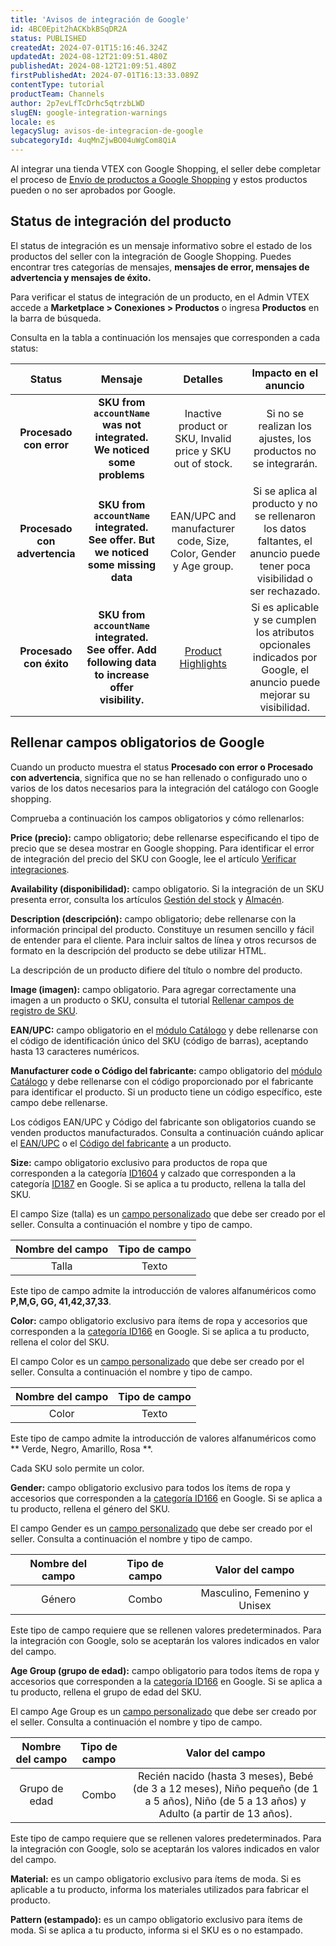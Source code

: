 ```yaml
---
title: 'Avisos de integración de Google'
id: 4BC0Epit2hACKbkBSqDR2A
status: PUBLISHED
createdAt: 2024-07-01T15:16:46.324Z
updatedAt: 2024-08-12T21:09:51.480Z
publishedAt: 2024-08-12T21:09:51.480Z
firstPublishedAt: 2024-07-01T16:13:33.089Z
contentType: tutorial
productTeam: Channels
author: 2p7evLfTcDrhc5qtrzbLWD
slugEN: google-integration-warnings
locale: es
legacySlug: avisos-de-integracion-de-google
subcategoryId: 4uqMnZjwBO04uWgCom8QiA
---
```


Al integrar una tienda VTEX con Google Shopping, el seller debe completar el proceso de [Envío de productos a Google Shopping](/es/tracks/configurar-integracao-com-o-google-shopping--25Sl7iOqq58PGfVfTAo8Xw/5L5LnccDCj5lJk8H95GQ82) y estos productos pueden o no ser aprobados por Google. 

## Status de integración del producto

El status de integración es un mensaje informativo sobre el estado de los productos del seller con la integración de Google Shopping. Puedes encontrar tres categorías de mensajes, **mensajes de error, mensajes de advertencia y mensajes de éxito.** 

Para verificar el status de integración de un producto, en el Admin VTEX accede a **Marketplace > Conexiones > Productos** o ingresa **Productos** en la barra de búsqueda.

Consulta en la tabla a continuación los mensajes que corresponden a cada status:  

| **Status** | **Mensaje** | **Detalles** | **Impacto en el anuncio** |
|:---:|:---:|:---:|:---:|
|    **Procesado con error** |   **SKU from `accountName` was not integrated. We noticed some problems** | Inactive product or SKU, Invalid price y SKU out of stock. |  Si no se realizan los ajustes, los productos no se integrarán. |
| **Procesado con advertencia** | **SKU from `accountName` integrated. See offer. But we noticed some missing data** | EAN/UPC and manufacturer code, Size, Color, Gender y Age group. |  Si se aplica al producto y no se rellenaron los datos faltantes, el anuncio puede tener poca visibilidad o ser rechazado. |
| **Procesado con éxito** | **SKU from `accountName` integrated. See offer. Add following data to increase offer visibility.** | [Product Highlights](https://support.google.com/merchants/answer/7052112?hl=pt-BR#zippy=%2Coutros-requisitos%2Ccomo-formatar-os-dados-do-produto:~:text=produtos%20s%C3%A3o%20veiculados.-,Opcional%3A,-envie%20o%20atributo) | Si es aplicable y se cumplen los atributos opcionales indicados por Google, el anuncio puede mejorar su visibilidad. |

## Rellenar campos obligatorios de Google

Cuando un producto muestra el status **Procesado con error o Procesado con advertencia**, significa que no se han rellenado o configurado uno o varios de los datos necesarios para la integración del catálogo con Google shopping.  

Comprueba a continuación los campos obligatorios y cómo rellenarlos:  

**Price (precio):** campo obligatorio; debe rellenarse especificando el tipo de precio que se desea mostrar en Google shopping.
Para identificar el error de integración del precio del SKU con Google, lee el artículo [Verificar integraciones](/es/tutorial/verificando-integracao-no-bridge/#preco).   

**Availability (disponibilidad):** campo obligatorio. Si la integración de un SKU presenta error, consulta los artículos [Gestión del stock](/es/tutorial/gerenciar-itens-em-estoque--tutorials_139) y [Almacén](/es/tutorial/estoque--6oIxvsVDTtGpO7y6zwhGpb).   

**Description (descripción):** campo obligatorio; debe rellenarse con la información principal del producto. Constituye un resumen sencillo y fácil de entender para el cliente. Para incluir saltos de línea y otros recursos de formato en la descripción del producto se debe utilizar HTML.  

<div class=”alert alert-info”>
La descripción de un producto difiere del título o nombre del producto.
</div>

**Image (imagen):** campo obligatorio. Para agregar correctamente una imagen a un producto o SKU, consulta el tutorial [Rellenar campos de registro de SKU](/es/tutorial/campos-de-cadastro-de-sku--21DDItuEQc6mseiW8EakcY#imagens).  

**EAN/UPC:** campo obligatorio en el [módulo Catálogo](/es/tutorial/catalogo-visao-geral--77M8ItLhDXs6aBdQTqToVe) y debe rellenarse con el código de identificación único del SKU (código de barras), aceptando hasta 13 caracteres numéricos.  

**Manufacturer code o Código del fabricante:** campo obligatorio del [módulo Catálogo](/es/tutorial/catalogo-visao-geral--77M8ItLhDXs6aBdQTqToVe) y debe rellenarse con el código proporcionado por el fabricante para identificar el producto. Si un producto tiene un código específico, este campo debe rellenarse.  

<div class=”alert alert-info”>
Los códigos EAN/UPC y Código del fabricante son obligatorios cuando se venden productos manufacturados. Consulta a continuación cuándo aplicar el <a href https://support.google.com/merchants/answer/6324461?hl=pt-BR&ref_topic=6324338&sjid=10867212756007821438-SA>EAN/UPC</a> o el <a href https://support.google.com/merchants/answer/6324482?hl=pt-BR&ref_topic=6324338&sjid=10867212756007821438-SA>Código del fabricante</a> a un producto. 
</div>  

**Size:** campo obligatorio exclusivo para productos de ropa que corresponden a la categoría [ID1604](https://support.google.com/merchants/answer/6324492?sjid=6190195010935556339-SA&visit_id=638479454885115656-3876849034&rd=1) y calzado que corresponden a la categoría [ID187](https://support.google.com/merchants/answer/6324492?sjid=6190195010935556339-SA&visit_id=638479454885115656-3876849034&rd=1) en Google. Si se aplica a tu producto, rellena la talla del SKU.  

El campo Size (talla) es un [campo personalizado](/es/tutorial/criando-um-campo-de-produto--tutorials_106) que debe ser creado por el seller. Consulta a continuación el nombre y tipo de campo.  

|**Nombre del campo**|**Tipo de campo**|
|:---:|:---:|
| Talla | Texto |

Este tipo de campo admite la introducción de valores alfanuméricos como **P,M,G, GG, 41,42,37,33**.

**Color:** campo obligatorio exclusivo para ítems de ropa y accesorios que corresponden a la [categoría ID166](https://support.google.com/merchants/answer/6324487?sjid=6190195010935556339-SA&visit_id=638479454885115656-3876849034&rd=1) en Google. Si se aplica a tu producto, rellena el color del SKU.

El campo Color es un [campo personalizado](/es/tutorial/criando-um-campo-de-produto--tutorials_106) que debe ser creado por el seller. Consulta a continuación el nombre y tipo de campo.

|**Nombre del campo**|**Tipo de campo**|
|:---:|:---:|
| Color | Texto |

Este tipo de campo admite la introducción de valores alfanuméricos como ** Verde, Negro, Amarillo, Rosa **.

<div class=”alert alert-info”>
Cada SKU solo permite un color.
</div>  

**Gender:** campo obligatorio exclusivo para todos los ítems de ropa y accesorios que corresponden a la [categoría ID166](https://support.google.com/merchants/answer/6324487?sjid=6190195010935556339-SA&visit_id=638479454885115656-3876849034&rd=1) en Google. Si se aplica a tu producto, rellena el género del SKU.

El campo Gender es un [campo personalizado](/es/tutorial/criando-um-campo-de-produto--tutorials_106) que debe ser creado por el seller. Consulta a continuación el nombre y tipo de campo.

|**Nombre del campo**|**Tipo de campo**|**Valor del campo**|
|:---:|:---:|:---:|
| Género | Combo |Masculino, Femenino y Unisex|

Este tipo de campo requiere que se rellenen valores predeterminados. Para la integración con Google, solo se aceptarán los valores indicados en valor del campo.  

**Age Group (grupo de edad):**  campo obligatorio para todos ítems de ropa y accesorios que corresponden a la [categoría ID166](https://support.google.com/merchants/answer/6324463?sjid=6190195010935556339-SA&visit_id=638479454885115656-3876849034&rd=1#:~:text=Veja%20a%20seguir%20os%20valores%20aceitos%20para%20este%20atributo%3A) en Google. Si se aplica a tu producto, rellena el grupo de edad del SKU.  

El campo Age Group es un [campo personalizado](/es/tutorial/criando-um-campo-de-produto--tutorials_106) que debe ser creado por el seller. Consulta a continuación el nombre y tipo de campo.  

|**Nombre del campo**|**Tipo de campo**|**Valor del campo**|
|:---:|:---:|:---:|
| Grupo de edad | Combo |Recién nacido (hasta 3 meses), Bebé (de 3 a 12 meses), Niño pequeño (de 1 a 5 años), Niño (de 5 a 13 años) y Adulto (a partir de 13 años).|

Este tipo de campo requiere que se rellenen valores predeterminados. Para la integración con Google, solo se aceptarán los valores indicados en valor del campo.  

**Material:** es un campo obligatorio exclusivo para ítems de moda. Si es aplicable a tu producto, informa los materiales utilizados para fabricar el producto.  

**Pattern (estampado):** es un campo obligatorio exclusivo para ítems de moda. Si se aplica a tu producto, informa si el SKU es o no estampado.  

